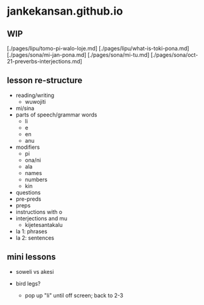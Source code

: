 # jankekansan.github.io

## WIP

[./pages/lipu/tomo-pi-walo-loje.md]
[./pages/lipu/what-is-toki-pona.md]
[./pages/sona/mi-jan-pona.md]
[./pages/sona/mi-tu.md]
[./pages/sona/oct-21-preverbs-interjections.md]

## lesson re-structure

- reading/writing
  - wuwojiti
- mi/sina
- parts of speech/grammar words
  - li
  - e
  - en
  - anu
- modifiers
  - pi
  - ona/ni
  - ala
  - names
  - numbers
  - kin
- questions
- pre-preds
- preps
- instructions with o
- interjections and mu
  - kijetesantakalu
- la 1: phrases
- la 2: sentences

## mini lessons

- soweli vs akesi
- bird legs?

  - pop up "li" until off screen; back to 2-3
